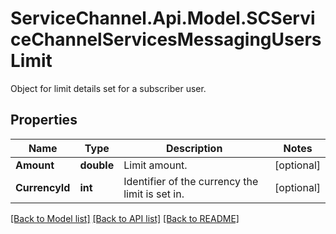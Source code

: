 # ServiceChannel.Api.Model.SCServiceChannelServicesMessagingUsersLimit
Object for limit details set for a subscriber user.

## Properties

Name | Type | Description | Notes
------------ | ------------- | ------------- | -------------
**Amount** | **double** | Limit amount. | [optional] 
**CurrencyId** | **int** | Identifier of the currency the limit is set in. | [optional] 

[[Back to Model list]](../README.md#documentation-for-models) [[Back to API list]](../README.md#documentation-for-api-endpoints) [[Back to README]](../README.md)

